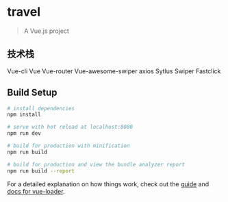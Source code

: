 # travel

> A Vue.js project
## 技术栈
Vue-cli
Vue
Vue-router
Vue-awesome-swiper
axios
Sytlus
Swiper
Fastclick

## Build Setup

``` bash
# install dependencies
npm install

# serve with hot reload at localhost:8080
npm run dev

# build for production with minification
npm run build

# build for production and view the bundle analyzer report
npm run build --report
```

For a detailed explanation on how things work, check out the [guide](http://vuejs-templates.github.io/webpack/) and [docs for vue-loader](http://vuejs.github.io/vue-loader).
